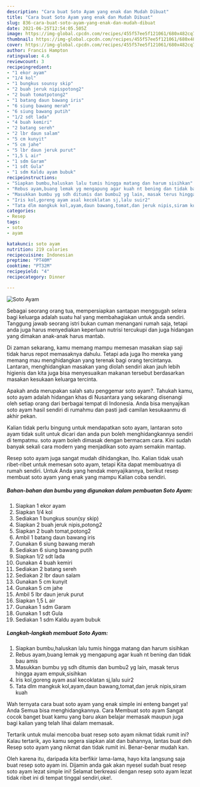 ```yaml
---
description: "Cara buat Soto Ayam yang enak dan Mudah Dibuat"
title: "Cara buat Soto Ayam yang enak dan Mudah Dibuat"
slug: 836-cara-buat-soto-ayam-yang-enak-dan-mudah-dibuat
date: 2021-06-25T12:54:05.505Z
image: https://img-global.cpcdn.com/recipes/455f57ee5f121061/680x482cq70/soto-ayam-foto-resep-utama.jpg
thumbnail: https://img-global.cpcdn.com/recipes/455f57ee5f121061/680x482cq70/soto-ayam-foto-resep-utama.jpg
cover: https://img-global.cpcdn.com/recipes/455f57ee5f121061/680x482cq70/soto-ayam-foto-resep-utama.jpg
author: Francis Hampton
ratingvalue: 4.6
reviewcount: 3
recipeingredient:
- "1 ekor ayam"
- "1/4 kol"
- "1 bungkus sounsy skip"
- "2 buah jeruk nipispotong2"
- "2 buah tomatpotong2"
- "1 batang daun bawang iris"
- "6 siung bawang merah"
- "6 siung bawang putih"
- "1/2 sdt lada"
- "4 buah kemiri"
- "2 batang sereh"
- "2 lbr daun salam"
- "5 cm kunyit"
- "5 cm jahe"
- "5 lbr daun jeruk purut"
- "1,5 L air"
- "1 sdm Garam"
- "1 sdt Gula"
- "1 sdm Kaldu ayam bubuk"
recipeinstructions:
- "Siapkan bumbu,haluskan lalu tumis hingga matang dan harum sisihkan"
- "Rebus ayam,buang lemak yg mengapung agar kuah nt bening dan tidak bau amis"
- "Masukkan bumbu yg sdh ditumis dan bumbu2 yg lain, masak terus hingga ayam empuk,sisihkan"
- "Iris kol,goreng ayam asal kecoklatan sj,lalu suir2"
- "Tata dlm mangkuk kol,ayam,daun bawang,tomat,dan jeruk nipis,siram kuah"
categories:
- Resep
tags:
- soto
- ayam

katakunci: soto ayam 
nutrition: 219 calories
recipecuisine: Indonesian
preptime: "PT40M"
cooktime: "PT32M"
recipeyield: "4"
recipecategory: Dinner

---
```



![Soto Ayam](https://img-global.cpcdn.com/recipes/455f57ee5f121061/680x482cq70/soto-ayam-foto-resep-utama.jpg)

Sebagai seorang orang tua, mempersiapkan santapan menggugah selera bagi keluarga adalah suatu hal yang membahagiakan untuk anda sendiri. Tanggung jawab seorang istri bukan cuman menangani rumah saja, tetapi anda juga harus menyediakan keperluan nutrisi tercukupi dan juga hidangan yang dimakan anak-anak harus mantab.

Di zaman  sekarang, kamu memang mampu memesan masakan siap saji tidak harus repot memasaknya dahulu. Tetapi ada juga lho mereka yang memang mau menghidangkan yang terenak bagi orang tercintanya. Lantaran, menghidangkan masakan yang diolah sendiri akan jauh lebih higienis dan kita juga bisa menyesuaikan makanan tersebut berdasarkan masakan kesukaan keluarga tercinta. 



Apakah anda merupakan salah satu penggemar soto ayam?. Tahukah kamu, soto ayam adalah hidangan khas di Nusantara yang sekarang disenangi oleh setiap orang dari berbagai tempat di Indonesia. Anda bisa menyajikan soto ayam hasil sendiri di rumahmu dan pasti jadi camilan kesukaanmu di akhir pekan.

Kalian tidak perlu bingung untuk mendapatkan soto ayam, lantaran soto ayam tidak sulit untuk dicari dan anda pun boleh menghidangkannya sendiri di tempatmu. soto ayam boleh dimasak dengan bermacam cara. Kini sudah banyak sekali cara modern yang menjadikan soto ayam semakin mantap.

Resep soto ayam juga sangat mudah dihidangkan, lho. Kalian tidak usah ribet-ribet untuk memesan soto ayam, tetapi Kita dapat membuatnya di rumah sendiri. Untuk Anda yang hendak menyajikannya, berikut resep membuat soto ayam yang enak yang mampu Kalian coba sendiri.

<!--inarticleads1-->

##### Bahan-bahan dan bumbu yang digunakan dalam pembuatan Soto Ayam:

1. Siapkan 1 ekor ayam
1. Siapkan 1/4 kol
1. Sediakan 1 bungkus soun(sy skip)
1. Siapkan 2 buah jeruk nipis,potong2
1. Siapkan 2 buah tomat,potong2
1. Ambil 1 batang daun bawang iris
1. Gunakan 6 siung bawang merah
1. Sediakan 6 siung bawang putih
1. Siapkan 1/2 sdt lada
1. Gunakan 4 buah kemiri
1. Sediakan 2 batang sereh
1. Sediakan 2 lbr daun salam
1. Gunakan 5 cm kunyit
1. Gunakan 5 cm jahe
1. Ambil 5 lbr daun jeruk purut
1. Siapkan 1,5 L air
1. Gunakan 1 sdm Garam
1. Gunakan 1 sdt Gula
1. Sediakan 1 sdm Kaldu ayam bubuk




<!--inarticleads2-->

##### Langkah-langkah membuat Soto Ayam:

1. Siapkan bumbu,haluskan lalu tumis hingga matang dan harum sisihkan
1. Rebus ayam,buang lemak yg mengapung agar kuah nt bening dan tidak bau amis
1. Masukkan bumbu yg sdh ditumis dan bumbu2 yg lain, masak terus hingga ayam empuk,sisihkan
1. Iris kol,goreng ayam asal kecoklatan sj,lalu suir2
1. Tata dlm mangkuk kol,ayam,daun bawang,tomat,dan jeruk nipis,siram kuah




Wah ternyata cara buat soto ayam yang enak simple ini enteng banget ya! Anda Semua bisa menghidangkannya. Cara Membuat soto ayam Sangat cocok banget buat kamu yang baru akan belajar memasak maupun juga bagi kalian yang telah lihai dalam memasak.

Tertarik untuk mulai mencoba buat resep soto ayam nikmat tidak rumit ini? Kalau tertarik, ayo kamu segera siapkan alat dan bahannya, lantas buat deh Resep soto ayam yang nikmat dan tidak rumit ini. Benar-benar mudah kan. 

Oleh karena itu, daripada kita berfikir lama-lama, hayo kita langsung saja buat resep soto ayam ini. Dijamin anda gak akan nyesel sudah buat resep soto ayam lezat simple ini! Selamat berkreasi dengan resep soto ayam lezat tidak ribet ini di tempat tinggal sendiri,oke!.

